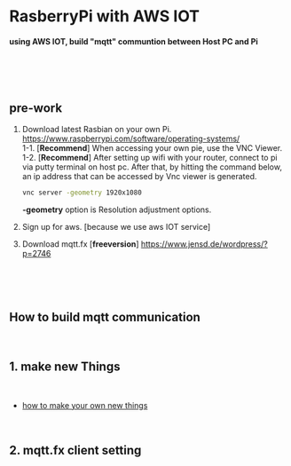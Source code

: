 # **RasberryPi with AWS IOT**

#### using AWS IOT, build "mqtt" communtion between Host PC and Pi

<br>
<br>
<br>

## **pre-work**

1. Download latest Rasbian on your own Pi. <https://www.raspberrypi.com/software/operating-systems/> <br> 
    1-1. [**Recommend**] When accessing your own pie, use the VNC Viewer. <br>
    1-2. [**Recommend**] After setting up wifi with your router, connect to pi via putty terminal on host pc. After that, by hitting the command below, an ip address that can be accessed by Vnc viewer is generated.
    ```bash
    vnc server -geometry 1920x1080
    ```
    **-geometry** option is Resolution adjustment options.

2. Sign up for aws. [because we use aws IOT service]
3. Download mqtt.fx [**freeversion**] <https://www.jensd.de/wordpress/?p=2746>

<br>
<br>
<br>

## **How to build mqtt communication**

<br>

## **1. make new Things**

<br>


- [how to make your own new things](makeNewThings.md)


<br>

## **2. mqtt.fx client setting**